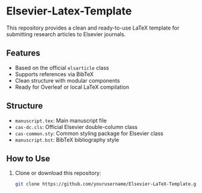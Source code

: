 # Elsevier-Latex-Template
This repository provides a clean and ready-to-use LaTeX template for submitting research articles to Elsevier journals.

## Features

- Based on the official `elsarticle` class
- Supports references via BibTeX
- Clean structure with modular components
- Ready for Overleaf or local LaTeX compilation

## Structure

- `manuscript.tex`: Main manuscript file
- `cas-dc.cls`: Official Elsevier double-column class
- `cas-common.sty`: Common styling package for Elsevier class
- `manuscript.bst`: BibTeX bibliography style

## How to Use

1. Clone or download this repository:
   ```bash
   git clone https://github.com/yourusername/Elsevier-LaTeX-Template.git
